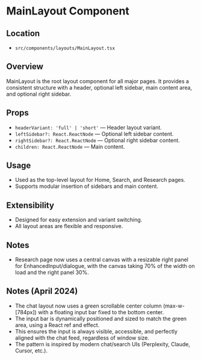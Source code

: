 # MainLayout Component

## Location
- `src/components/layouts/MainLayout.tsx`

## Overview
MainLayout is the root layout component for all major pages. It provides a consistent structure with a header, optional left sidebar, main content area, and optional right sidebar.

## Props
- `headerVariant: 'full' | 'short'` — Header layout variant.
- `leftSidebar?: React.ReactNode` — Optional left sidebar content.
- `rightSidebar?: React.ReactNode` — Optional right sidebar content.
- `children: React.ReactNode` — Main content.

## Usage
- Used as the top-level layout for Home, Search, and Research pages.
- Supports modular insertion of sidebars and main content.

## Extensibility
- Designed for easy extension and variant switching.
- All layout areas are flexible and responsive.

## Notes
- Research page now uses a central canvas with a resizable right panel for EnhancedInput/dialogue, with the canvas taking 70% of the width on load and the right panel 30%. 

## Notes (April 2024)
- The chat layout now uses a green scrollable center column (max-w-[784px]) with a floating input bar fixed to the bottom center.
- The input bar is dynamically positioned and sized to match the green area, using a React ref and effect.
- This ensures the input is always visible, accessible, and perfectly aligned with the chat feed, regardless of window size.
- The pattern is inspired by modern chat/search UIs (Perplexity, Claude, Cursor, etc.). 
